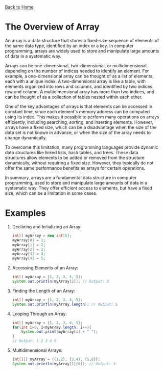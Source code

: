 [Back to Home](../../README.md)
# The Overview of Array
An array is a data structure that stores a 
fixed-size sequence of elements of the same
data type, identified by an index or a key. 
In computer programming, arrays are widely 
used to store and manipulate large amounts
of data in a systematic way.

Arrays can be one-dimensional, two-dimensional, 
or multidimensional, depending on the number
of indices needed to identify an element.
For example, a one-dimensional array can 
be thought of as a list of elements, each
with a unique index. A two-dimensional array 
is like a table, with elements organized into
rows and columns, and identified by two indices 
row and column. A multidimensional array 
has more than two indices, and can be thought
of as a collection of tables nested within 
each other.

One of the key advantages of arrays is that 
elements can be accessed in constant time, 
since each element's memory address can be 
computed using its index. This makes it possible
to perform many operations on arrays efficiently,
including searching, sorting, and inserting 
elements. However, arrays have a fixed size,
which can be a disadvantage when the size of 
the data set is not known in advance, or when 
the size of the array needs to change 
dynamically.

To overcome this limitation, many programming
languages provide dynamic data structures like
linked lists, hash tables, and trees. These 
data structures allow elements to be added or
removed from the structure dynamically, without
requiring a fixed size. However, they typically
do not offer the same performance benefits as 
arrays for certain operations.

In summary, arrays are a fundamental data structure
in computer programming, used to store and manipulate 
large amounts of data in a systematic way. 
They offer efficient access to elements, but have 
a fixed size, which can be a limitation in some 
cases.

# Examples
1. Declaring and Initializing an Array:
    ```java
    int[] myArray = new int[5];
    myArray[0] = 1;
    myArray[1] = 2;
    myArray[2] = 3;
    myArray[3] = 4;
    myArray[4] = 5;
    ```
2. Accessing Elements of an Array:
    ```java
    int[] myArray = {1, 2, 3, 4, 5};
    System.out.println(myArray[2]); // Output: 3
   ```

3. Finding the Length of an Array:
    ```java
    int[] myArray = {1, 2, 3, 4, 5};
    System.out.println(myArray.length); // Output: 5
    ```

4. Looping Through an Array:
    ```java
    int[] myArray = {1, 2, 3, 4, 5};
    for(int i=0; i<myArray.length; i++){
        System.out.print(myArray[i] + " ");
    }
    // Output: 1 2 3 4 5
    ```

5. Multidimensional Arrays:
    ```java
    int[][] myArray = {{1,2}, {3,4}, {5,6}};
    System.out.println(myArray[1][0]); // Output: 3
    ```